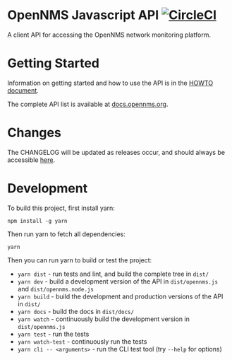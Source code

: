 # OpenNMS Javascript API [![CircleCI](https://circleci.com/gh/OpenNMS/opennms-js.svg?style=svg)](https://circleci.com/gh/OpenNMS/opennms-js)

A client API for accessing the OpenNMS network monitoring platform.

# Getting Started

Information on getting started and how to use the API is in the [HOWTO document](HOWTO.md).

The complete API list is available at [docs.opennms.org](http://docs.opennms.org/opennms-js/branches/master/opennms-js/opennms-js.html).

# Changes

The CHANGELOG will be updated as releases occur, and should always be accessible [here](https://github.com/OpenNMS/opennms-js/blob/master/CHANGELOG.md).

# Development

To build this project, first install yarn:

`npm install -g yarn`

Then run yarn to fetch all dependencies:

`yarn`

Then you can run yarn to build or test the project:

* `yarn dist` - run tests and lint, and build the complete tree in `dist/`
* `yarn dev` - build a development version of the API in `dist/opennms.js` and `dist/opennms.node.js`
* `yarn build` - build the development and production versions of the API in `dist/`
* `yarn docs` - build the docs in `dist/docs/`
* `yarn watch` - continuously build the development version in `dist/opennms.js`
* `yarn test` - run the tests
* `yarn watch-test` - continuously run the tests
* `yarn cli -- <arguments>` - run the CLI test tool (try `--help` for options)
